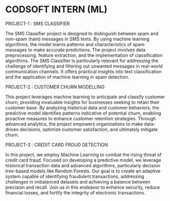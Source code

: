 # CODSOFT INTERN (ML)

PROJECT-1 : SMS CLASSIFIER

The SMS Classifier project is designed to distinguish between spam and non-spam (ham) messages in SMS texts. By using machine learning algorithms, the model learns patterns and characteristics of spam messages to make accurate predictions. The project involves data preprocessing, feature extraction, and the implementation of classification algorithms. The SMS Classifier is particularly relevant for addressing the challenge of identifying and filtering out unwanted messages in real-world communication channels. It offers practical insights into text classification and the application of machine learning in spam detection.

PROJECT-2 : CUSTOMER CHURN MODELLING

This project leverages machine learning to anticipate and classify customer churn, providing invaluable insights for businesses seeking to retain their customer base. By analyzing historical data and customer behaviors, the predictive model identifies patterns indicative of potential churn, enabling proactive measures to enhance customer retention strategies. Through advanced analytics, the project empowers organizations to make data-driven decisions, optimize customer satisfaction, and ultimately mitigate churn.

PROJECT-3 : CREDIT CARD FROUD DETECTION

In this project, we employ Machine Learning to combat the rising threat of credit card fraud. Focused on developing a predictive model, we leverage historical transaction data and advanced algorithms, particularly decision tree-based models like Random Forests. Our goal is to create an adaptive system capable of identifying fraudulent transactions, addressing challenges in imbalanced datasets and achieving a balance between precision and recall. Join us in this endeavor to enhance security, reduce financial losses, and fortify the integrity of electronic transactions.
